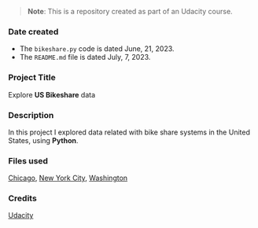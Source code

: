 >**Note**: This is a repository created as part of an Udacity course. 

### Date created

* The `bikeshare.py` code is dated June, 21, 2023.
* The `README.md` file is dated July, 7, 2023.

### Project Title
Explore **US Bikeshare** data

### Description
In this project I explored data related with bike share systems in the United States, using **Python**.

### Files used
[Chicago](https://divvybikes.com/system-data), [New York City](https://citibikenyc.com/system-data), [Washington](https://capitalbikeshare.com/system-data)

### Credits
[Udacity](https://www.udacity.com/course/programming-for-data-science-nanodegree--nd104)
